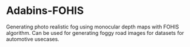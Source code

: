 # Adabins-FOHIS

Generating photo realistic fog using monocular depth maps with FOHIS algorithm. Can be used for generating foggy road images for datasets for automotive usecases. 
